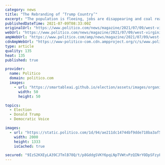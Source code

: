 ```yaml
---
category: news
title: "The Rebranding of ‘Trump Country’"
excerpt: "The population is fleeing, jobs are disappearing and coal really isn’t coming back. West Virginia’s boldest plan to reverse the slide is bribing white-collar workers to move from out of state."
publishedDateTime: 2021-07-09T08:33:00Z
originalUrl: "https://www.politico.com/news/magazine/2021/07/09/west-virginia-economy-paid-remote-work-498238"
webUrl: "https://www.politico.com/news/magazine/2021/07/09/west-virginia-economy-paid-remote-work-498238"
ampWebUrl: "https://www.politico.com/amp/news/magazine/2021/07/09/west-virginia-economy-paid-remote-work-498238"
cdnAmpWebUrl: "https://www-politico-com.cdn.ampproject.org/c/s/www.politico.com/amp/news/magazine/2021/07/09/west-virginia-economy-paid-remote-work-498238"
type: article
quality: 135
heat: 135
published: true

provider:
  name: Politico
  domain: politico.com
  images:
    - url: "https://smartableai.github.io/election/assets/images/organizations/politico.com-50x50.jpg"
      width: 50
      height: 50

topics:
  - Election
  - Donald Trump
  - Democratic Voice

images:
  - url: "https://static.politico.com/1d/94/ae211dc14744bf9dde718ba3af5a/thompson-mylan-52-2000-cms.jpg"
    width: 2000
    height: 1333
    isCached: true

secured: "9IzS2KXEyLA39CJTmlB78Q/t/p8GddgSVKY6pqLNpTVWtvPzQINrYODpSFzyFBGYh4E5ZPP7uPCG9xuxxMxjFzWM3cghqbArlN2DeNVVQmugZYx2OOurmLUl6EExKKu4E0GbkmuwmbwjRSkP/Zr7eqrPPzV7o7DrERHvjpBd6evp2t9eqYonRH4qL2wtlDc5VvXc4Bu1VXT5XhD6Zrosv5VsJRThPB+It4Nbr39f1kR2cZRaDjmmllNq7AB19u0g+7rHPzk+0enxDO44LSZmDXIlI7FLBg16jcL9oMj75wNEtDrodlX6TJ8sz+Mwlj98lrIk/Dh/UaNA9CvOSYlF9xVJCsJ2upRysUBGd2EwhMg=;D5GeraevQppOUPcBRMfKRA=="
---
```


